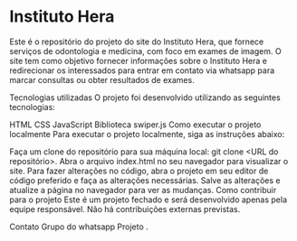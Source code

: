 <h1 style="font-weight= bold;">Instituto Hera</h1>
Este é o repositório do projeto do site do Instituto Hera, que fornece serviços de odontologia e medicina, com foco em exames de imagem. O site tem como objetivo fornecer informações sobre o Instituto Hera e redirecionar os interessados para entrar em contato via whatsapp para marcar consultas ou obter resultados de exames.

Tecnologias utilizadas
O projeto foi desenvolvido utilizando as seguintes tecnologias:

HTML
CSS
JavaScript
Biblioteca swiper.js
Como executar o projeto localmente
Para executar o projeto localmente, siga as instruções abaixo:

Faça um clone do repositório para sua máquina local: git clone <URL do repositório>.
Abra o arquivo index.html no seu navegador para visualizar o site.
Para fazer alterações no código, abra o projeto em seu editor de código preferido e faça as alterações necessárias.
Salve as alterações e atualize a página no navegador para ver as mudanças.
Como contribuir para o projeto
Este é um projeto fechado e será desenvolvido apenas pela equipe responsável. Não há contribuições externas previstas.

Contato
Grupo do whatsapp Projeto .
